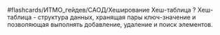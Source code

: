 #flashcards/ИТМО_гейдев/САОД/Хеширование
Хеш-таблица
?
Хеш-таблица - структура данных, хранящая пары ключ-значение и позволяющая выполнять добавление, удаление и поиск элементов.
